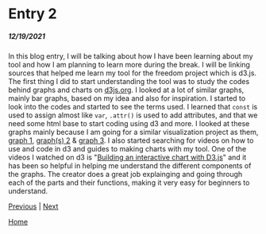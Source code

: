 # Entry 2
##### 12/19/2021

In this blog entry, I will be talking about how I have been learning about my tool and how I am planning to learn more during the break. I will be linking sources that helped me learn my tool for the freedom project which is d3.js. The first thing I did to start understanding the tool was to study the codes behind graphs and charts on [d3js.org](https://d3js.org/). I looked at a lot of similar graphs, mainly bar graphs, based on my idea and also for inspiration. I started to look into the codes and started to see the terms used. I learned that `const` is used to assign almost like `var`, `.attr()` is used to add attributes, and that we need some html base to start coding using d3 and more. I looked at these graphs mainly because I am going for a similar visualization project as them, [graph 1](https://observablehq.com/@d3/bar-chart-transitions), [graph(s) 2](https://observablehq.com/@observablehq/plot) & [graph 3](https://observablehq.com/@d3/histogram). I also started searching for videos on how to use and code in d3 and guides to making charts with my tool. One of the videos I watched on d3 is "[Building an interactive chart with D3.js](https://youtu.be/aHJCt2adSWA)" and it has been so helpful in helping me understand the different components of the graphs. The creator does a great job explainging and going through each of the parts and their functions, making it very easy for beginners to understand.


[Previous](entry01.md) | [Next](entry03.md)

[Home](../README.md)
